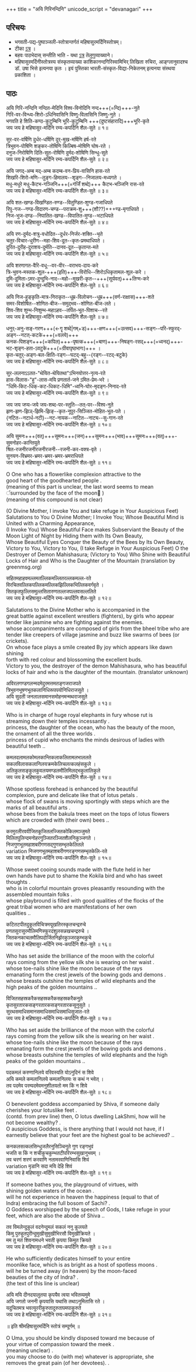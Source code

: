 +++
title = "अयि गिरिनन्दिनि"
unicode_script = "devanagari"
+++

## परिचयः
- भगवती-पद्य-पुष्पाञ्जली-स्तोत्रान्तर्गतं महिषासुरमर्दिनिस्तोत्रम्।
- टीका [ऽत्र](https://archive.org/details/mahishasuramardi021148mbp/page/n69/mode/2up) ।
- बहवः पाठभेदास् सन्तीति भाति - यथा [ऽत्र](https://archive.org/details/mahishasuramardi021148mbp/page/n69/mode/2up) तॆलुगुव्याख्याने। 
- महिषासुरमर्दिनीस्तोत्रस्य संस्कृतव्याख्या काशिकानन्दगिरिस्वामिभिर् लिखिता रुचिरा, आङ्ग्लानुवादश्च डॉ. उषा भिसे इत्यनया कृतः । इयं पुस्तिका भारती-संस्कृत-विद्या-निकेतनम् इत्यनया संस्थया प्रकाशिता ।

## पाठः
अयि गिरि-नन्दिनि नन्दित-मेदिनि विश्व-विनोदिनि नन्द+++(=न्दि)+++-नुते  
गिरि-वर-विन्ध्य-शिरो-ऽधिनिवासिनि विष्णु-विलासिनि जिष्णु-नुते ।  
भगवति हे शिति-कण्ठ-कुटुम्बिनि भूरि-कुटुम्बिनि +++(दुष्टसंहारादि)+++भूरि-कृते  
जय जय हे महिषासुर-मर्दिनि रम्य-कपर्दिनि शैल-सुते ॥ १॥

सुर-वर-वर्षिणि दुर्धर-धर्षिणि दुर्-मुख-मर्षिणि हर्ष-रते  
त्रिभुवन-पोषिणि शङ्कर-तोषिणि किल्बिष-मोषिणि घोष-रते ।  
दनुज-निरोषिणि दिति-सुत-रोषिणि दुर्मद-शोषिणि सिन्धु-सुते  
जय जय हे महिषासुर-मर्दिनि रम्य-कपर्दिनि शैल-सुते ॥ २॥

अयि जगद्-अम्ब मद्-अम्ब कदम्ब-वन-प्रिय-वासिनि हास-रते  
शिखरि-शिरो-मणि--तुङ्ग-हिमालय--शृङ्ग--निजालय-मध्यगते ।  
मधु-मधुरे मधु-कैटभ-गञ्जिनि+++(=ग॑जिँ॑ शब्दे)+++ कैटभ-भञ्जिनि रास-रते  
जय जय हे महिषासुर-मर्दिनि रम्य-कपर्दिनि शैल-सुते ॥ ३॥

अयि शत-खण्ड-विखण्डित-रुण्ड--वितुण्डित-शुण्ड-गजाधिपते  
रिपु-गज--गण्ड-विदारण-चण्ड--पराक्रम-शु+++(शौ??)+++ण्ड-मृगाधिपते ।  
निज-भुज-दण्ड--निपातित-खण्ड--विपातित-मुण्ड--भटाधिपते  
जय जय हे महिषासुर-मर्दिनि रम्य-कपर्दिनि शैल-सुते ॥ ४॥

अयि रण-दुर्मद-शत्रु-वधोदित--दुर्धर-निर्जर-शक्ति--भृते  
चतुर-विचार-धुरीण--महा-शिव-दूत--कृत-प्रमथाधिपते ।  
दुरित-दुरीह-दुराशय-दुर्मति--दानव-दूत--कृतान्त-मते  
जय जय हे महिषासुर-मर्दिनि रम्य-कपर्दिनि शैल-सुते ॥ ५॥


अयि शरणागत-वैरि-वधू--वर-वीर--वराभय-दाय-करे  
त्रि-भुवन-मस्तक-शूल-+++(इति)+++-विरोधि--शिरोऽधिकृतामल-शूल-करे ।  
दुमि-दुमिता-ऽमर-दुन्दुभि-नाद--महो--मुखरी-कृत--+++(सूर्यवत्)+++तिग्म-करे  
जय जय हे महिषासुर-मर्दिनि रम्य-कपर्दिनि शैल-सुते ॥ ६॥

अयि निज-हुङ्कृति-मात्र-निराकृत--धूम्र-विलोचन--धूम्र+++(वर्ण-राक्षास)+++-शते  
समर-विशोषित--शोणित-बीज--समुद्भव--शोणित-बीज-लते ।  
शिव-शिव शुम्भ-निशुम्भ-महाऽहव--तर्पित-भूत-पिशाच--रते  
जय जय हे महिषासुर-मर्दिनि रम्य-कपर्दिनि शैल-सुते ॥ ७॥

धनुर्-अनु-सङ्-गरण+++(←गॄ शब्दे|गम्+ड)+++-क्षण+++(=उत्सव)+++-सङ्ग--परि-स्फुरद्-अङ्ग--नटत्-कटके+++(=वलये)+++  
कनक-पिशङ्ग+++(=कपिल)+++-पृषत्क+++(=बाण)+++-निषङ्ग-रसद्+++(=ध्वनद्)+++-भट-शृङ्ग-हता-ऽवटुके+++(=ग्रीवापृष्ठभागः)+++ ।  
कृत-चतुर्-अङ्ग-बल-क्षिति-रङ्ग--घटद्-बहु--{रङ्ग--रटद्-बटुके}  
जय जय हे महिषासुर-मर्दिनि रम्य-कपर्दिनि शैल-सुते ॥ ८॥

सुर-ललनाऽऽतत-"थेयित-थेयितथा"ऽभिनयोत्तर-नृत्य-रते  
हास-विलास-"हु"-लास-मयि प्रणतार्त-जने ऽमित-प्रेम-भरे ।  
"धिमि-किट-धिक्-कट-धिकट-धिमि"-ध्वनि-घोर-मृदङ्ग-निनाद-रते  
जय जय हे महिषासुर-मर्दिनि रम्य-कपर्दिनि शैल-सुते ॥ ९॥

जय जय जप्य-जये जय-शब्द-पर-स्तुति--तत्-पर--विश्व-नुते  
झण-झण-झिञ्-झिमि-झिङ्--कृत-नूपुर-सिञ्जित-मोहित-भूत-पते ।  
{नटित--नटार्ध-नटी}--नट-नायक--नाटित--नाट्य--सु-गान-रते  
जय जय हे महिषासुर-मर्दिनि रम्य-कपर्दिनि शैल-सुते ॥ १०॥

अयि सुमनः+++(वत्)+++सुमनः+++(जन)+++सुमनः+++(भाव)+++सुमनः+++(वत्)+++-सुमनोहर-कान्तियुते  
श्रित-रजनीरजनीरजनीरजनी--रजनी-कर-वक्त्र-वृते ।  
सुनयन-विभ्रमर-भ्रमर-भ्रमर-भ्रमर-भ्रमराधिपते  
जय जय हे महिषासुर-मर्दिनि रम्य-कपर्दिनि शैल-सुते ॥ ११॥

O One who has a flowerlike complexion attractive to the  
good heart of the goodhearted people .  
(meaning of this part is unclear, the last word seems to mean  
᳚surrounded by the face of the moon᳚ )  
(meaning of this compound is not clear)

(O Divine Mother, I invoke You and take refuge in Your Auspicious Feet)  
Salutations to You O Divine Mother; I Invoke You; Whose Beautiful Mind is United with a Charming Appearance,  
(I Invoke You) Whose Beautiful Face makes Subserviant the Beauty of the Moon Light of Night by Hiding them with Its Own Beauty,  
Whose Beautiful Eyes Conquer the Beauty of the Bees by Its Own Beauty,  
Victory to You, Victory to You, (I take Refuge in Your Auspicious Feet) O the Destroyer of Demon Mahishasura; (Victory to You) Who Shine with Beautiful Locks of Hair and Who is the Daughter of the Mountain (translation by greenmsg.org)

सहितमहाहवमल्लमतल्लिकमल्लितरल्लकमल्ल-रते  
विरचितवल्लिकपल्लिकमल्लिकझिल्लिकभिल्लिकवर्गवृते ।  
सितकृतफुल्लिसमुल्लसितारुणतल्लजपल्लवसल्ललिते  
जय जय हे महिषासुर-मर्दिनि रम्य-कपर्दिनि शैल-सुते ॥ १२॥

Salutations to the Divine Mother who is accompanied in the  
great battle against excellent wrestlers (fighters), by girls who appear  
tender like jasmine who are fighting against the enemies.  
whose accompaniments are composed of girls from the bheel tribe who are  
tender like creepers of village jasmine and buzz like swarms of bees (or  
crickets).  
On whose face plays a smile created By joy which appears like dawn shining  
forth with red colour and blossoming the excellent buds.  
Victory to you, the destroyer of the demon Mahishasura, who has beautiful  
locks of hair and who is the daughter of the mountain. (translator unknown)

अविरलगण्डगलन्मदमेदुरमत्तमतङ्गजराजपते  
त्रिभुवनभूषणभूतकलानिधिरूपपयोनिधिराजसुते ।  
अयि सुदती जनलालसमानसमोहनमन्मथराजसुते  
जय जय हे महिषासुर-मर्दिनि रम्य-कपर्दिनि शैल-सुते ॥ १३॥

Who is in charge of huge royal elephants in fury whose rut is  
streaming down their temples incessantly .  
princess, the daughter of the ocean, who has the beauty of the moon,  
the ornament of all the three worlds .  
princess of cupid who enchants the minds desirous of ladies with  
beautiful teeth ..

कमलदलामलकोमलकान्तिकलाकलितामलभाललते  
सकलविलासकलानिलयक्रमकेलिचलत्कलहंसकुले ।  
अलिकुलसङ्कुलकुवलयमण्डलमौलिमिलद्भकुलालिकुले  
जय जय हे महिषासुर-मर्दिनि रम्य-कपर्दिनि शैल-सुते ॥ १४॥

Whose spotless forehead is enhanced by the beautiful  
complexion, pure and delicate like that of lotus petals .  
whose flock of swans is moving sportingly with steps which are the  
marks of all beautiful arts .  
whose bees from the bakula trees meet on the tops of lotus flowers  
which are crowded with (their own) bees ..

करमुरलीरववीजितकूजितलज्जितकोकिलमञ्जुमते  
मिलितपुलिन्दमनोहरगुञ्जितरञ्जितशैलनिकुञ्जगते ।  
निजगुणभूतमहाशबरीगणसद्गुणसम्भृतकेलितले  
variation  निजगणभूतमहाशबरीगणरङ्गणसम्भृतकेलि-रते  
जय जय हे महिषासुर-मर्दिनि रम्य-कपर्दिनि शैल-सुते ॥ १५॥

Whose sweet cooing sounds made with the flute held in her  
own hands have put to shame the Kokila bird and who has sweet  
thoughts .  
who is in colorful mountain groves pleasantly resounding with the  
assembled mountain folks .  
whose playbround is filled with good qualities of the flocks of the  
great tribal women who are manifestations of her own  
qualities ..

कटितटपीतदुकूलविचित्रमयूखतिरस्कृतचन्द्ररुचे  
प्रणतसुरासुरमौलिमणिस्फुरदंशुलसन्नखचन्द्ररुचे ।  
जितकनकाचलमौलिपदोर्जितनिर्झरकुञ्जरकुम्भकुचे  
जय जय हे महिषासुर-मर्दिनि रम्य-कपर्दिनि शैल-सुते ॥ १६॥

Who has set aside the brilliance of the moon with the colorful  
rays coming from the yellow silk she is wearing on her waist .  
whose toe-nails shine like the moon because of the rays  
emanating form the crest jewels of the bowing gods and demons .  
whose breasts outshine the temples of wild elephants and the  
high peaks of the golden mountains ..

विजितसहस्रकरैकसहस्रकरैकसहस्रकरैकनुते  
कृतसुरतारकसङ्गरतारकसङ्गरतारकसूनुसुते ।  
सुरथसमाधिसमानसमाधिसमाधिसमाधिसुजात-रते  
जय जय हे महिषासुर-मर्दिनि रम्य-कपर्दिनि शैल-सुते ॥ १७॥

Who has set aside the brilliance of the moon with the colorful  
rays coming from the yellow silk she is wearing on her waist .  
whose toe-nails shine like the moon because of the rays  
emanating form the crest jewels of the bowing gods and demons .  
whose breasts outshine the temples of wild elephants and the high  
peaks of the golden mountains ..

पदकमलं करुणानिलये वरिवस्यति योऽनुदिनं स शिवे  
अयि कमले कमलानिलये कमलानिलयः स कथं न भवेत् ।  
तव पदमेव परम्पदमेवमनुशीलयतो मम किं न शिवे  
जय जय हे महिषासुर-मर्दिनि रम्य-कपर्दिनि शैल-सुते ॥ १८॥

O benevolent goddess accompanied by Shiva, if someone daily  
cherishes your lotuslike feet .  
(contd. from prev line) then, O lotus dwelling LakShmi, how will he  
not become wealthy? .  
O auspicious Goddess, is there anything that I would not have, if I  
earnestly believe that your feet are the highest goal to be achieved? ..

कनकलसत्कलसिन्धुजलैरनुसिञ्चिनुते गुण रङ्गभुवं  
भजति स किं न शचीकुचकुम्भतटीपरिरम्भसुखानुभवम् ।  
तव चरणं शरणं करवाणि नतामरवाणिनिवासि शिवं  
variation  मृडानि सदा मयि देहि शिवं  
जय जय हे महिषासुर-मर्दिनि रम्य-कपर्दिनि शैल-सुते ॥ १९॥

If someone bathes you, the playground of virtues, with  
shining golden waters of the ocean .  
will he not experience in heaven the happiness (equal to that of  
Indra) embracing the full bosom of Sachi? .  
O Goddess worshipped by the speech of Gods, I take refuge in your  
feet, which are also the abode of Shiva ..

तव विमलेन्दुकुलं वदनेन्दुमलं सकलं ननु कूलयते  
किमु पुरुहूतपुरीन्दुमुखीसुमुखीभिरसौ विमुखीक्रियते ।  
मम तु मतं शिवनामधने भवती कृपया किमुत क्रियते  
जय जय हे महिषासुर-मर्दिनि रम्य-कपर्दिनि शैल-सुते ॥ २०॥

He who sufficiently dedicates himself to your entire  
moonlike face, which is as bright as a host of spotless moons .  
will he be turned away (in heaven) by the moon-faced  
beauties of the city of Indra? .  
(the text of this line is unclear)

अयि मयि दीनदयालुतया कृपयैव त्वया भवितव्यमुमे  
अयि जगतो जननी कृपयासि यथासि तथाऽनुमितासि रते ।  
यदुचितमत्र भवत्युररीकुरुतादुरुतापमपाकुरुते  
जय जय हे महिषासुर-मर्दिनि रम्य-कपर्दिनि शैल-सुते ॥ २१॥

॥ इति श्रीमहिषासुरमर्दिनि स्तोत्रं सम्पूर्णम् ॥

O Uma, you should be kindly disposed toward me because of  
your virtue of compassion toward the meek .  
(meaning unclear) .  
you may choose to do (with me) whatever is appropriate, she  
removes the great pain (of her devotees). .  
  
  
 